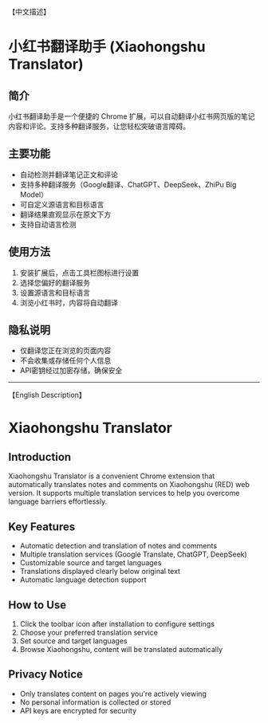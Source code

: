 【中文描述】

# 小红书翻译助手 (Xiaohongshu Translator)

## 简介
小红书翻译助手是一个便捷的 Chrome 扩展，可以自动翻译小红书网页版的笔记内容和评论。支持多种翻译服务，让您轻松突破语言障碍。

## 主要功能
- 自动检测并翻译笔记正文和评论
- 支持多种翻译服务（Google翻译、ChatGPT、DeepSeek、ZhiPu Big Model）
- 可自定义源语言和目标语言
- 翻译结果直观显示在原文下方
- 支持自动语言检测

## 使用方法
1. 安装扩展后，点击工具栏图标进行设置
2. 选择您偏好的翻译服务
3. 设置源语言和目标语言
4. 浏览小红书时，内容将自动翻译

## 隐私说明
- 仅翻译您正在浏览的页面内容
- 不会收集或存储任何个人信息
- API密钥经过加密存储，确保安全

---

【English Description】

# Xiaohongshu Translator

## Introduction
Xiaohongshu Translator is a convenient Chrome extension that automatically translates notes and comments on Xiaohongshu (RED) web version. It supports multiple translation services to help you overcome language barriers effortlessly.

## Key Features
- Automatic detection and translation of notes and comments
- Multiple translation services (Google Translate, ChatGPT, DeepSeek)
- Customizable source and target languages
- Translations displayed clearly below original text
- Automatic language detection support

## How to Use
1. Click the toolbar icon after installation to configure settings
2. Choose your preferred translation service
3. Set source and target languages
4. Browse Xiaohongshu, content will be translated automatically

## Privacy Notice
- Only translates content on pages you're actively viewing
- No personal information is collected or stored
- API keys are encrypted for security
